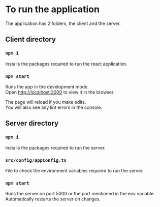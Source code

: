 # To run the application

The application has 2 folders, the client and the server.

## Client directory

### `npm i` 

Installs the packages required to run the react application.

### `npm start`

Runs the app in the development mode.\
Open [http://localhost:3000](http://localhost:3000) to view it in the browser.

The page will reload if you make edits.\
You will also see any lint errors in the console.


## Server directory

### `npm i`

Installs the packages required to run the server.

### `src/config/appConfig.ts`

File to check the environment variables required to run the server.

### `npm start`

Runs the server on port 5000 or the port mentioned in the env variable.\
Automatically restarts the server on changes.